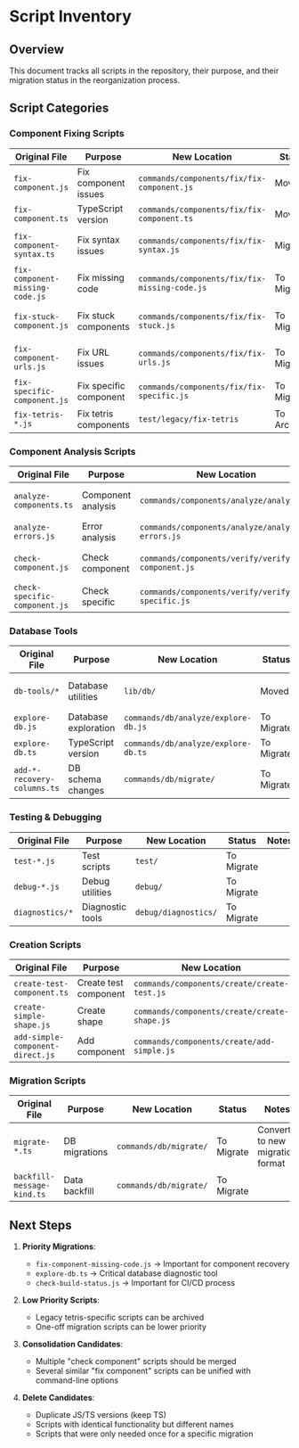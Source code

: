 # Script Inventory

## Overview
This document tracks all scripts in the repository, their purpose, and their migration status in the reorganization process.

## Script Categories

### Component Fixing Scripts

| Original File | Purpose | New Location | Status | Notes |
|---------------|---------|-------------|--------|-------|
| `fix-component.js` | Fix component issues | `commands/components/fix/fix-component.js` | Moved | Base component fix script |
| `fix-component.ts` | TypeScript version | `commands/components/fix/fix-component.ts` | Moved | Prefer over JS version |
| `fix-component-syntax.ts` | Fix syntax issues | `commands/components/fix/fix-syntax.js` | Migrated | Modified to use new structure |
| `fix-component-missing-code.js` | Fix missing code | `commands/components/fix/fix-missing-code.js` | To Migrate | Need to convert to new system |
| `fix-stuck-component.js` | Fix stuck components | `commands/components/fix/fix-stuck.js` | To Migrate | Need to convert to new system |
| `fix-component-urls.js` | Fix URL issues | `commands/components/fix/fix-urls.js` | To Migrate | Need to convert to new system |
| `fix-specific-component.js` | Fix specific component | `commands/components/fix/fix-specific.js` | To Migrate | Consider consolidating |
| `fix-tetris-*.js` | Fix tetris components | `test/legacy/fix-tetris` | To Archive | No longer needed |

### Component Analysis Scripts

| Original File | Purpose | New Location | Status | Notes |
|---------------|---------|-------------|--------|-------|
| `analyze-components.ts` | Component analysis | `commands/components/analyze/analyze.js` | Migrated | Base analysis script |
| `analyze-errors.js` | Error analysis | `commands/components/analyze/analyze-errors.js` | Migrated | Error pattern detection |
| `check-component.js` | Check component | `commands/components/verify/verify-component.js` | Migrated | Enhanced with new functionality |
| `check-specific-component.js` | Check specific | `commands/components/verify/verify-specific.js` | To Migrate | Consider consolidating |

### Database Tools

| Original File | Purpose | New Location | Status | Notes |
|---------------|---------|-------------|--------|-------|
| `db-tools/*` | Database utilities | `lib/db/` | Moved | Kept original functionality |
| `explore-db.js` | Database exploration | `commands/db/analyze/explore-db.js` | To Migrate | |
| `explore-db.ts` | TypeScript version | `commands/db/analyze/explore-db.ts` | To Migrate | |
| `add-*-recovery-columns.ts` | DB schema changes | `commands/db/migrate/` | To Migrate | Convert to migration format |

### Testing & Debugging

| Original File | Purpose | New Location | Status | Notes |
|---------------|---------|-------------|--------|-------|
| `test-*.js` | Test scripts | `test/` | To Migrate | |
| `debug-*.js` | Debug utilities | `debug/` | To Migrate | |
| `diagnostics/*` | Diagnostic tools | `debug/diagnostics/` | To Migrate | |

### Creation Scripts

| Original File | Purpose | New Location | Status | Notes |
|---------------|---------|-------------|--------|-------|
| `create-test-component.ts` | Create test component | `commands/components/create/create-test.js` | To Migrate | |
| `create-simple-shape.js` | Create shape | `commands/components/create/create-shape.js` | To Migrate | |
| `add-simple-component-direct.js` | Add component | `commands/components/create/add-simple.js` | To Migrate | |

### Migration Scripts

| Original File | Purpose | New Location | Status | Notes |
|---------------|---------|-------------|--------|-------|
| `migrate-*.ts` | DB migrations | `commands/db/migrate/` | To Migrate | Convert to new migration format |
| `backfill-message-kind.ts` | Data backfill | `commands/db/migrate/` | To Migrate | |

## Next Steps

1. **Priority Migrations**:
   - `fix-component-missing-code.js` → Important for component recovery
   - `explore-db.ts` → Critical database diagnostic tool
   - `check-build-status.js` → Important for CI/CD process

2. **Low Priority Scripts**:
   - Legacy tetris-specific scripts can be archived
   - One-off migration scripts can be lower priority

3. **Consolidation Candidates**:
   - Multiple "check component" scripts should be merged
   - Several similar "fix component" scripts can be unified with command-line options

4. **Delete Candidates**:
   - Duplicate JS/TS versions (keep TS)
   - Scripts with identical functionality but different names
   - Scripts that were only needed once for a specific migration
